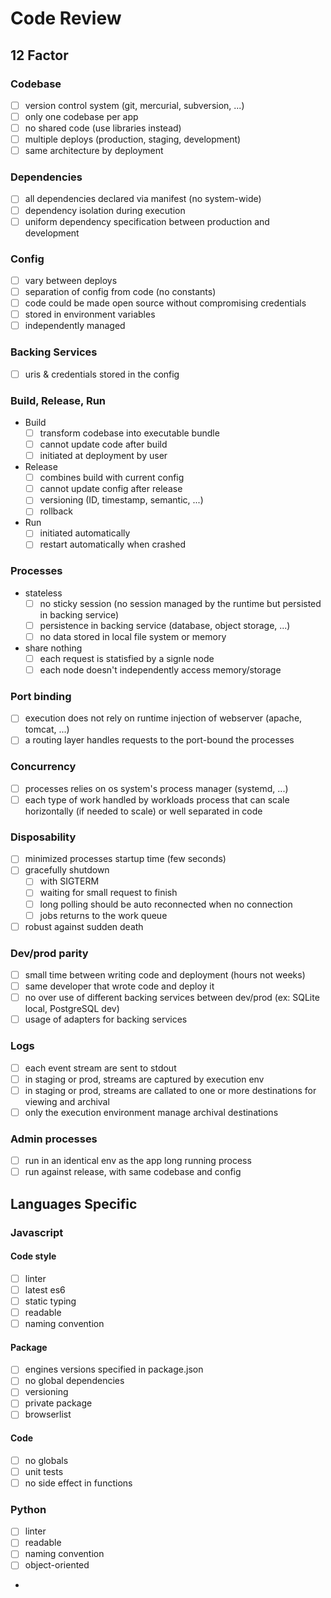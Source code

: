 # Code Review

## 12 Factor

### Codebase

* [ ] version control system (git, mercurial, subversion, ...)
* [ ] only one codebase per app
* [ ] no shared code (use libraries instead)
* [ ] multiple deploys (production, staging, development)
* [ ] same architecture by deployment

### Dependencies

* [ ] all dependencies declared via manifest (no system-wide)
* [ ] dependency isolation during execution
* [ ] uniform dependency specification between production and development

### Config

* [ ] vary between deploys
* [ ] separation of config from code (no constants)
* [ ] code could be made open source without compromising credentials
* [ ] stored in environment variables
* [ ] independently managed

### Backing Services

* [ ] uris & credentials stored in the config

### Build, Release, Run

* Build 
  * [ ] transform codebase into executable bundle
  * [ ] cannot update code after build
  * [ ] initiated at deployment by user
* Release
  * [ ] combines build with current config
  * [ ] cannot update config after release
  * [ ] versioning (ID, timestamp, semantic, ...)
  * [ ] rollback
* Run
  * [ ] initiated automatically
  * [ ] restart automatically when crashed

### Processes

* stateless
  * [ ] no sticky session (no session managed by the runtime but persisted in backing service)
  * [ ] persistence in backing service (database, object storage, ...)
  * [ ] no data stored in local file system or memory
* share nothing
  * [ ] each request is statisfied by a signle node 
  * [ ] each node doesn't independently access memory/storage

### Port binding

* [ ] execution does not rely on runtime injection of webserver (apache, tomcat, ...)
* [ ] a routing layer handles requests to the port-bound the processes

### Concurrency

* [ ] processes relies on os system's process manager (systemd, ...)
* [ ] each type of work handled by workloads process that can scale horizontally (if needed to scale) or well separated in code

### Disposability

* [ ] minimized processes startup time (few seconds)
* [ ] gracefully shutdown
  * [ ] with SIGTERM
  * [ ] waiting for small request to finish
  * [ ] long polling should be auto reconnected when no connection
  * [ ] jobs returns to the work queue
* [ ] robust against sudden death

### Dev/prod parity

* [ ] small time between writing code and deployment (hours not weeks)
* [ ] same developer that wrote code and deploy it
* [ ] no over use of different backing services between dev/prod (ex: SQLite local, PostgreSQL dev)
* [ ] usage of adapters for backing services

### Logs

* [ ] each event stream are sent to stdout
* [ ] in staging or prod, streams are captured by execution env
* [ ] in staging or prod, streams are callated to one or more destinations for viewing and archival
* [ ] only the execution environment manage archival destinations

### Admin processes

* [ ] run in an identical env as the app long running process
* [ ] run against release, with same codebase and config 

## Languages Specific

### Javascript

#### Code style

* [ ] linter
* [ ] latest es6
* [ ] static typing
* [ ] readable
* [ ] naming convention

#### Package

* [ ] engines versions specified in package.json
* [ ] no global dependencies
* [ ] versioning
* [ ] private package
* [ ] browserlist

#### Code

* [ ] no globals
* [ ] unit tests
* [ ] no side effect in functions

### Python

* [ ] linter
* [ ] readable
* [ ] naming convention
* [ ] object-oriented
*
